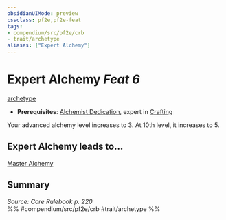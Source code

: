 ```yaml
---
obsidianUIMode: preview
cssclass: pf2e,pf2e-feat
tags:
- compendium/src/pf2e/crb
- trait/archetype
aliases: ["Expert Alchemy"]
---
```

# Expert Alchemy  *Feat 6*  
[archetype](/rules/traits/archetype.md)  

- **Prerequisites**: [Alchemist Dedication](/compendium/feats/alchemist-dedication.md), expert in [Crafting](/compendium/skills.md#Crafting)

Your advanced alchemy level increases to 3. At 10th level, it increases to 5.

## Expert Alchemy leads to...

[Master Alchemy](/compendium/feats/master-alchemy.md)

## Summary

*Source: Core Rulebook p. 220*  
%% #compendium/src/pf2e/crb #trait/archetype %%
